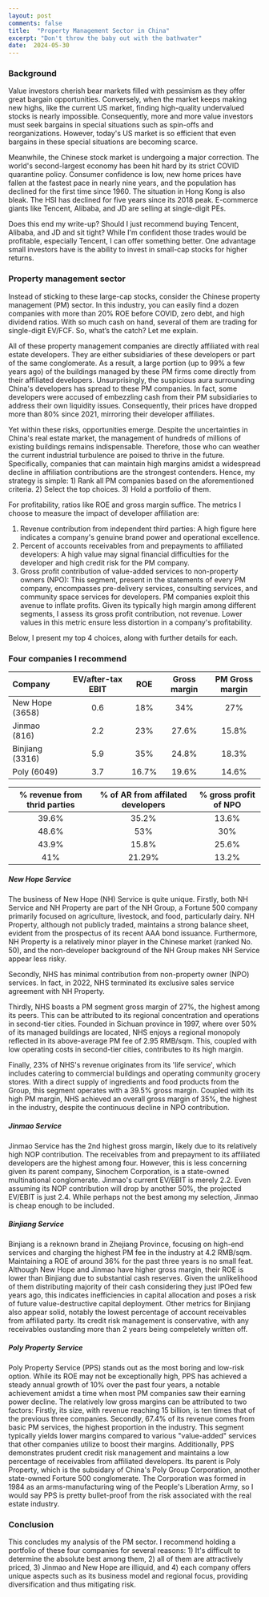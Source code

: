 ```yaml
---
layout: post
comments: false
title:  "Property Management Sector in China"
excerpt: "Don't throw the baby out with the bathwater"
date:  2024-05-30
---
```


### Background
Value investors cherish bear markets filled with pessimism as they offer great bargain opportunities. Conversely, when the market keeps making new highs, like the current US market, finding high-quality undervalued stocks is nearly impossible. Consequently, more and more value investors must seek bargains in special situations such as spin-offs and reorganizations. However, today's US market is so efficient that even bargains in these special situations are becoming scarce.

Meanwhile, the Chinese stock market is undergoing a major correction. The world's second-largest economy has been hit hard by its strict COVID quarantine policy. Consumer confidence is low, new home prices have fallen at the fastest pace in nearly nine years, and the population has declined for the first time since 1960. The situation in Hong Kong is also bleak. The HSI has declined for five years since its 2018 peak. E-commerce giants like Tencent, Alibaba, and JD are selling at single-digit PEs.

Does this end my write-up? Should I just recommend buying Tencent, Alibaba, and JD and sit tight? While I'm confident those trades would be profitable, especially Tencent, I can offer something better. One advantage small investors have is the ability to invest in small-cap stocks for higher returns.

### Property management sector
Instead of sticking to these large-cap stocks, consider the Chinese property management (PM) sector. In this industry, you can easily find a dozen companies with more than 20% ROE before COVID, zero debt, and high dividend ratios. With so much cash on hand, several of them are trading for single-digit EV/FCF. So, what’s the catch? Let me explain.

All of these property management companies are directly affiliated with real estate developers. They are either subsidiaries of these developers or part of the same conglomerate. As a result, a large portion (up to 99% a few years ago) of the buildings managed by these PM firms come directly from their affiliated developers. Unsurprisingly, the suspicious aura surrounding China's developers has spread to these PM companies. In fact, some developers were accused of embezzling cash from their PM subsidiaries to address their own liquidity issues. Consequently, their prices have dropped more than 80% since 2021, mirroring their developer affiliates.

Yet within these risks, opportunities emerge. Despite the uncertainties in China's real estate market, the management of hundreds of millions of existing buildings remains indispensable. Therefore, those who can weather the current industrial turbulence are poised to thrive in the future. Specifically, companies that can maintain high margins amidst a widespread decline in affiliation contributions are the strongest contenders. Hence, my strategy is simple: 1) Rank all PM companies based on the aforementioned criteria. 2) Select the top choices. 3) Hold a portfolio of them.

For profitability, ratios like ROE and gross margin suffice. The metrics I choose to measure the impact of developer affiliation are:

1. Revenue contribution from independent third parties: A high figure here indicates a company's genuine brand power and operational excellence.
2. Percent of accounts receivables from and prepayments to affiliated developers: A high value may signal financial difficulties for the developer and high credit risk for the PM company.
3. Gross profit contribution of value-added services to non-property owners (NPO): This segment, present in the statements of every PM company, encompasses pre-delivery services, consulting services, and community space services for developers. PM companies exploit this avenue to inflate profits. Given its typically high margin among different segments, I assess its gross profit contribution, not revenue. Lower values in this metric ensure less distortion in a company's profitability.

Below, I present my top 4 choices, along with further details for each.

### Four companies I recommend

Company| EV/after-tax EBIT|ROE | Gross margin | PM Gross margin |
:---|:---:|:----:|:----:|:---:|
New Hope (3658)| 0.6| 18% | 34% | 27% 
Jinmao (816)| 2.2 | 23% | 27.6% | 15.8% 
Binjiang (3316)| 5.9 | 35% | 24.8%| 18.3%
Poly (6049) |3.7 |16.7% | 19.6% | 14.6% 

| % revenue from thrid parties | % of AR from affilated developers | % gross profit of NPO|
|:---:|:----:|:----:|
| 39.6% | 35.2% | 13.6%|
| 48.6% | 53% | 30% |
| 43.9%| 15.8%| 25.6%|
| 41% | 21.29% | 13.2% |

##### **New Hope Service**
The business of New Hope (NH) Service is quite unique. Firstly, both NH Service and NH Property are part of the NH Group, a Fortune 500 company primarily focused on agriculture, livestock, and food, particularly dairy. NH Property, although not publicly traded, maintains a strong balance sheet, evident from the prospectus of its recent AAA bond issuance. Furthermore, NH Property is a relatively minor player in the Chinese market (ranked No. 50), and the non-developer background of the NH Group makes NH Service appear less risky.

Secondly, NHS has minimal contribution from non-property owner (NPO) services. In fact, in 2022, NHS terminated its exclusive sales service agreement with NH Property.

Thirdly, NHS boasts a PM segment gross margin of 27%, the highest among its peers. This can be attributed to its regional concentration and operations in second-tier cities. Founded in Sichuan province in 1997, where over 50% of its managed buildings are located, NHS enjoys a regional monopoly reflected in its above-average PM fee of 2.95 RMB/sqm. This, coupled with low operating costs in second-tier cities, contributes to its high margin.

Finally, 23% of NHS's revenue originates from its 'life service', which includes catering to commercial buildings and operating community grocery stores. With a direct supply of ingredients and food products from the Group, this segment operates with a 39.5% gross margin. Coupled with its high PM margin, NHS achieved an overall gross margin of 35%, the highest in the industry, despite the continuous decline in NPO contribution.

##### **Jinmao Service**
Jinmao Service has the 2nd highest gross margin, likely due to its relatively high NOP contribution. The receivables from and prepayment to its affiliated developers are the highest among four. However, this is less concerning given its parent company, Sinochem Corporation, is a state-owned multinational conglomerate. Jinmao's current EV/EBIT is merely 2.2. Even assuming its NOP contribution will drop by another 50%, the projected EV/EBIT is just 2.4. While perhaps not the best among my selection, Jinmao is cheap enough to be included.

##### **Binjiang Service**
Binjiang is a reknown brand in Zhejiang Province, focusing on high-end services and charging the highest PM fee in the industry at 4.2 RMB/sqm. Maintaining a ROE of around 36% for the past three years is no small feat. Although New Hope and Jinmao have higher gross margin, their ROE is lower than Binjiang due to substantial cash reserves. Given the unlikelihood of them distributing majority of their cash considering they just IPOed few years ago, this indicates inefficiencies in capital allocation and poses a risk of future value-destructive capital deployment. Other metrics for Binjiang also appear solid, notably the lowest percentage of account receivables from affiliated party. Its credit risk management is conservative, with any receivables oustanding more than 2 years being compeletely written off.

##### **Poly Property Service**
Poly Property Service (PPS) stands out as the most boring and low-risk option. While its ROE may not be exceptionally high, PPS has achieved a steady annual growth of 10% over the past four years, a notable achievement amidst a time when most PM companies saw their earning power decline. The relatively low gross margins can be attributed to two factors: Firstly, its size, with revenue reaching 15 billion, is ten times that of the previous three companies. Secondly, 67.4% of its revenue comes from basic PM services, the highest proportion in the industry. This segment typically yields lower margins compared to various "value-added" services that other companies utilize to boost their margins. Additionally, PPS demonstrates prudent credit risk management and maintains a low percentage of receivables from affiliated developers.  Its parent is Poly Property, which is the subsidary of China's Poly Group Corporation, another state-owned Forture 500 conglomerate. The Corporation was formed in 1984 as an arms-manufacturing wing of the People's Liberation Army, so I would say PPS is pretty bullet-proof from the risk associated with the real estate industry. 

### Conclusion
This concludes my analysis of the PM sector. I recommend holding a portfolio of these four companies for several reasons: 1) It's difficult to determine the absolute best among them, 2) all of them are attractively priced, 3) Jinmao and New Hope are  illiquid, and 4) each company offers unique aspects such as its business model and regional focus, providing diversification and thus mitigating risk.